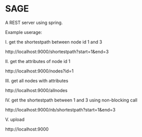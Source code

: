 # SAGE
A REST server using spring.

Example userage:

I. get the shortestpath between node id 1 and 3

http://localhost:9000/shortestpath?start=1&end=3

II. get the attributes of node id 1

http://localhost:9000/nodes?id=1

III. get all nodes with attributes

http://localhost:9000/allnodes

IV. get the shortestpath between 1 and 3 using non-blocking call

http://localhost:9000/nb/shortestpath?start=1&end=3

V. upload 

http://localhost:9000
